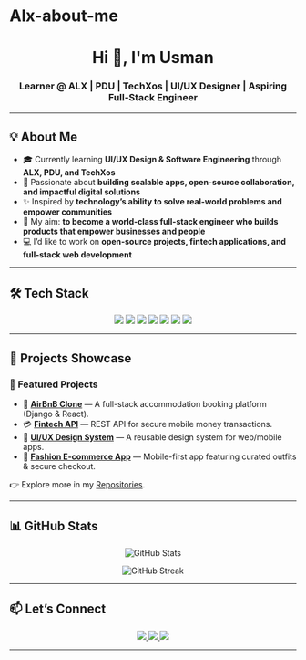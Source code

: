 # Alx-about-me
<!-- Profile Header -->
<h1 align="center">Hi 👋, I'm Usman</h1>
<h3 align="center">Learner @ ALX | PDU | TechXos | UI/UX Designer | Aspiring Full-Stack Engineer</h3>

---

## 💡 About Me  

- 🎓 Currently learning **UI/UX Design & Software Engineering** through **ALX, PDU, and TechXos**  
- 🌱 Passionate about **building scalable apps, open-source collaboration, and impactful digital solutions**  
- ✨ Inspired by **technology’s ability to solve real-world problems and empower communities**  
- 🎯 My aim: **to become a world-class full-stack engineer who builds products that empower businesses and people**  
- 💻 I’d like to work on **open-source projects, fintech applications, and full-stack web development**  

---

## 🛠️ Tech Stack  

<p align="center">
  <img src="https://img.shields.io/badge/Design-Figma-purple?style=for-the-badge&logo=figma" />
  <img src="https://img.shields.io/badge/Code-Python-blue?style=for-the-badge&logo=python" />
  <img src="https://img.shields.io/badge/Code-JavaScript-yellow?style=for-the-badge&logo=javascript" />
  <img src="https://img.shields.io/badge/Framework-React-blue?style=for-the-badge&logo=react" />
  <img src="https://img.shields.io/badge/Backend-Node.js-green?style=for-the-badge&logo=node.js" />
  <img src="https://img.shields.io/badge/Database-PostgreSQL-blue?style=for-the-badge&logo=postgresql" />
  <img src="https://img.shields.io/badge/Cloud-AWS-orange?style=for-the-badge&logo=amazonaws" />
</p>  

---

## 🚀 Projects Showcase  

### 🔹 Featured Projects  
- 🏡 [**AirBnB Clone**](#) — A full-stack accommodation booking platform (Django & React).  
- 💳 [**Fintech API**](#) — REST API for secure mobile money transactions.  
- 🎨 [**UI/UX Design System**](#) — A reusable design system for web/mobile apps.  
- 📱 [**Fashion E-commerce App**](#) — Mobile-first app featuring curated outfits & secure checkout.  

👉 Explore more in my [Repositories](https://github.com/your-username?tab=repositories).  

---

## 📊 GitHub Stats  

<p align="center">
  <img src="https://github-readme-stats.vercel.app/api?username=your-username&show_icons=true&theme=tokyonight" alt="GitHub Stats" />
</p>  

<p align="center">
  <img src="https://github-readme-streak-stats.herokuapp.com/?user=your-username&theme=tokyonight" alt="GitHub Streak" />
</p>  

---

## 📫 Let’s Connect  

<p align="center">
  <a href="https://www.linkedin.com/in/your-linkedin/" target="_blank">
    <img src="https://img.shields.io/badge/LinkedIn-Connect-blue?style=for-the-badge&logo=linkedin" />
  </a>
  <a href="mailto:your-email@example.com">
    <img src="https://img.shields.io/badge/Email-Contact-red?style=for-the-badge&logo=gmail" />
  </a>
  <a href="https://twitter.com/your-twitter" target="_blank">
    <img src="https://img.shields.io/badge/Twitter-Follow-blue?style=for-the-badge&logo=twitter" />
  </a>
</p>  

---

